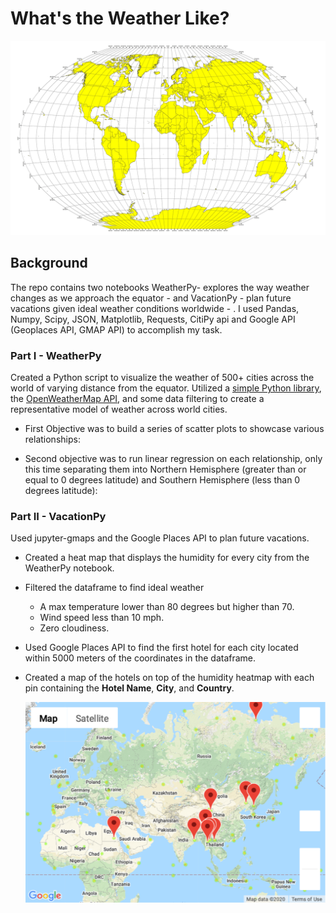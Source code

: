 # What's the Weather Like?
![Equator](Resources/equatorsign.png)

## Background

The repo contains two notebooks WeatherPy- explores the way weather changes as we approach the equator - and VacationPy - plan future vacations given ideal weather conditions worldwide - . I used Pandas, Numpy, Scipy, JSON, Matplotlib, Requests, CitiPy api and Google API (Geoplaces API, GMAP API) to accomplish my task.

### Part I - WeatherPy

Created a Python script to visualize the weather of 500+ cities across the world of varying distance from the equator. Utilized a [simple Python library](https://pypi.python.org/pypi/citipy), the [OpenWeatherMap API](https://openweathermap.org/api), and some data filtering to create a representative model of weather across world cities.

* First Objective was to build a series of scatter plots to showcase various relationships:

* Second objective was to run linear regression on each relationship, only this time separating them into Northern Hemisphere (greater than or equal to 0 degrees latitude) and Southern Hemisphere (less than 0 degrees latitude):



### Part II - VacationPy

Used jupyter-gmaps and the Google Places API to plan future vacations.

* Created a heat map that displays the humidity for every city from the WeatherPy notebook.
  
* Filtered the dataframe to find ideal weather
  * A max temperature lower than 80 degrees but higher than 70.
  * Wind speed less than 10 mph.
  * Zero cloudiness.
  
* Used Google Places API to find the first hotel for each city located within 5000 meters of the coordinates in the dataframe.

* Created a map of the hotels on top of the humidity heatmap with each pin containing the **Hotel Name**, **City**, and **Country**.

  ![hotel map](WeatherPy/Output/vacationspot_heatmap.png)

